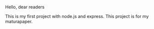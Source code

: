 Hello, dear readers

This is my first project with node.js and express.
This project is for my maturapaper. 
